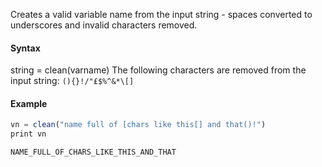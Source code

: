 Creates a valid variable name from the input string - spaces converted to underscores and invalid characters removed.

#### Syntax

string = clean(varname)
The following characters are removed from the input string:
`(){}!/"£$%^&*\[]`

#### Example
```js
vn = clean("name full of [chars like this[] and that()!")
print vn
```
```
NAME_FULL_OF_CHARS_LIKE_THIS_AND_THAT
```
